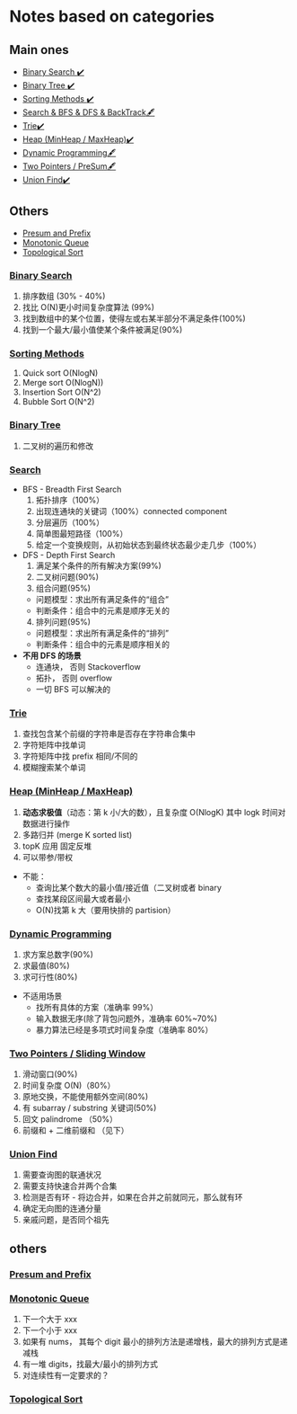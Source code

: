 # Notes based on categories

## Main ones

- [Binary Search :heavy_check_mark:](#Binary-Search)
- [Binary Tree :heavy_check_mark:](#Binary-Tree)
- [Sorting Methods :heavy_check_mark:](#Sorting-Methods)
- [Search & BFS & DFS & BackTrack:fountain_pen:](#Search)
- [Trie:heavy_check_mark:](#Trie)
- [Heap (MinHeap / MaxHeap):heavy_check_mark:](#heap-minheap--maxheap)
- [Dynamic Programming:fountain_pen:](#Dynamic-Programming)
- [Two Pointers / PreSum:fountain_pen:](#Two-Pointers-/-PreSum)
- [Union Find:heavy_check_mark:](#Union-Find)

## Others

- [Presum and Prefix](#Presum-and-Prefix)
- [Monotonic Queue](#Monotonic-Queue)
- [Topological Sort](#Topological-Sort)

### [Binary Search](https://github.com/lilyzhaoyilu/LeetCode-Notes/blob/master/NotesBasedOnCategories/Binary%20Search%20Updated.md)

1. 排序数组 (30% - 40%)
2. 找比 O(N)更小时间复杂度算法 (99%)
3. 找到数组中的某个位置，使得左或右某半部分不满足条件(100%)
4. 找到一个最大/最小值使某个条件被满足(90%)

### [Sorting Methods](https://github.com/lilyzhaoyilu/LeetCode-Notes/blob/master/NotesBasedOnCategories/Sortings%20Methods.md)

1. Quick sort O(NlogN)
2. Merge sort O(NlogN))
3. Insertion Sort O(N^2)
4. Bubble Sort O(N^2)

### [Binary Tree](https://github.com/lilyzhaoyilu/LeetCode-Notes/blob/master/NotesBasedOnCategories/Binary%20Tree.md)

1. 二叉树的遍历和修改

### [Search](https://github.com/lilyzhaoyilu/LeetCode-Notes/blob/master/sortedQuestions/BFS%20DFS.md)

- BFS - Breadth First Search
  1. 拓扑排序（100%）
  2. 出现连通块的关键词（100%）connected component
  3. 分层遍历（100%）
  4. 简单图最短路径（100%）
  5. 给定一个变换规则，从初始状态到最终状态最少走几步（100%）
- DFS - Depth First Search
  1. 满足某个条件的所有解决方案(99%)
  2. 二叉树问题(90%)
  3. 组合问题(95%)
  - 问题模型：求出所有满⾜条件的“组合”
  - 判断条件：组合中的元素是顺序⽆关的
  4. 排列问题(95%)
  - 问题模型：求出所有满⾜条件的“排列”
  - 判断条件：组合中的元素是顺序相关的
- **不用 DFS 的场景**
  - 连通块， 否则 Stackoverflow
  - 拓扑， 否则 overflow
  - 一切 BFS 可以解决的

### [Trie](https://github.com/lilyzhaoyilu/LeetCode-Notes/blob/master/NotesBasedOnCategories/Trie.md)

1. 查找包含某个前缀的字符串是否存在字符串合集中
2. 字符矩阵中找单词
3. 字符矩阵中找 prefix 相同/不同的
4. 模糊搜索某个单词

### [Heap (MinHeap / MaxHeap)](https://github.com/lilyzhaoyilu/LeetCode-Notes/blob/master/NotesBasedOnCategories/Heap.md)

1. **动态求极值**（动态：第 k 小/大的数），且复杂度 O(NlogK) 其中 logk 时间对数据进行操作
2. 多路归并 (merge K sorted list)
3. topK 应用 固定反堆
4. 可以带参/带权

- 不能：
  - 查询比某个数大的最小值/接近值（二叉树或者 binary
  - 查找某段区间最大或者最小
  - O(N)找第 k 大（要用快排的 partision）

### [Dynamic Programming](https://github.com/lilyzhaoyilu/LeetCode-Notes/blob/master/NotesBasedOnCategories/Dynamic%20Programming.md)

1. 求方案总数字(90%)
2. 求最值(80%)
3. 求可行性(80%)

- 不适用场景
  - 找所有具体的⽅案（准确率 99%）
  - 输⼊数据⽆序(除了背包问题外，准确率 60%~70%)
  - 暴⼒算法已经是多项式时间复杂度（准确率 80%）

### [Two Pointers / Sliding Window](https://github.com/lilyzhaoyilu/LeetCode-Notes/blob/master/NotesBasedOnCategories/Two%20Pointers%20and%20Presum.md)

1. 滑动窗口(90%)
2. 时间复杂度 O(N)（80%）
3. 原地交换，不能使用额外空间(80%)
4. 有 subarray / substring 关键词(50%)
5. 回文 palindrome （50%）
6. 前缀和 + 二维前缀和 （见下）

### [Union Find](https://github.com/lilyzhaoyilu/LeetCode-Notes/blob/master/NotesBasedOnCategories/Union%20Find.md)

1. 需要查询图的联通状况
2. 需要支持快速合并两个合集
3. 检测是否有环 - 将边合并，如果在合并之前就同元，那么就有环
4. 确定无向图的连通分量
5. 亲戚问题，是否同个祖先

## others

### [Presum and Prefix](https://github.com/lilyzhaoyilu/LeetCode-Notes/blob/master/NotesBasedOnCategories/preSum%20and%20Prefix.md)

### [Monotonic Queue](https://github.com/lilyzhaoyilu/LeetCode-Notes/blob/master/NotesBasedOnCategories/Monotonic%20Queue.md)

1. 下一个大于 xxx
2. 下一个小于 xxx
3. 如果有 nums， 其每个 digit 最小的排列方法是递增栈，最大的排列方式是递减栈
4. 有一堆 digits，找最大/最小的排列方式
5. 对连续性有一定要求的？

### [Topological Sort](https://github.com/lilyzhaoyilu/LeetCode-Notes/blob/master/NotesBasedOnCategories/Topological.md)
